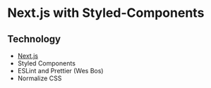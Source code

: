 # Next.js with Styled-Components

## Technology
- [Next.js](https://nextjs.org)
- Styled Components
- ESLint and Prettier (Wes Bos)
- Normalize CSS
